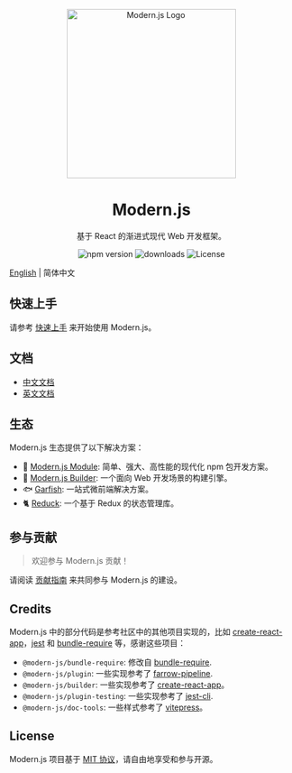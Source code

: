 <p align="center">
  <a href="https://modernjs.dev" target="blank"><img src="https://lf3-static.bytednsdoc.com/obj/eden-cn/ylaelkeh7nuhfnuhf/modernjs-cover.png" width="300" alt="Modern.js Logo" /></a>
</p>

<h1 align="center">Modern.js</h1>

<p align="center">
  基于 React 的渐进式现代 Web 开发框架。
</p>

<p align="center">
  <img src="https://img.shields.io/npm/v/@modern-js/core?style=flat-square&color=00a8f0" alt="npm version" />
  <img src="https://img.shields.io/npm/dm/@modern-js/core.svg?style=flat-square&color=00a8f0" alt="downloads" />
  <img src="https://img.shields.io/npm/l/@modern-js/core?style=flat-square&color=00a8f0" alt="License" />
</p>

[English](./README.md) | 简体中文

## 快速上手

请参考 [快速上手](https://modernjs.dev/guides/get-started/quick-start) 来开始使用 Modern.js。

## 文档

- [中文文档](https://modernjs.dev)
- [英文文档](https://modernjs.dev/en/)

## 生态

Modern.js 生态提供了以下解决方案：

- 🦄 [Modern.js Module](https://modernjs.dev/module-tools): 简单、强大、高性能的现代化 npm 包开发方案。
- 🐧 [Modern.js Builder](https://modernjs.dev/builder): 一个面向 Web 开发场景的构建引擎。
- 🐟 [Garfish](https://github.com/modern-js-dev/garfish): 一站式微前端解决方案。
- 🐈 [Reduck](https://github.com/modern-js-dev/reduck): 一个基于 Redux 的状态管理库。

## 参与贡献

> 欢迎参与 Modern.js 贡献！

请阅读 [贡献指南](https://github.com/modern-js-dev/modern.js/blob/main/CONTRIBUTING.md) 来共同参与 Modern.js 的建设。

## Credits

Modern.js 中的部分代码是参考社区中的其他项目实现的，比如 [create-react-app](https://github.com/facebook/create-react-app)，[jest](https://github.com/facebook/jest) 和 [bundle-require](https://github.com/egoist/bundle-require) 等，感谢这些项目：

- `@modern-js/bundle-require`: 修改自 [bundle-require](https://github.com/egoist/bundle-require).
- `@modern-js/plugin`: 一些实现参考了 [farrow-pipeline](https://github.com/farrow-js/farrow/tree/master/packages/farrow-pipeline).
- `@modern-js/builder`: 一些实现参考了 [create-react-app](https://github.com/facebook/create-react-app)。
- `@modern-js/plugin-testing`: 一些实现参考了 [jest-cli](https://github.com/facebook/jest/blob/fdc74af37235354e077edeeee8aa2d1a4a863032/packages/jest-cli/src/cli/index.ts#L21).
- `@modern-js/doc-tools`: 一些样式参考了 [vitepress](https://github.com/vuejs/vitepress)。

## License

Modern.js 项目基于 [MIT 协议](https://github.com/modern-js-dev/modern.js/blob/main/LICENSE)，请自由地享受和参与开源。

